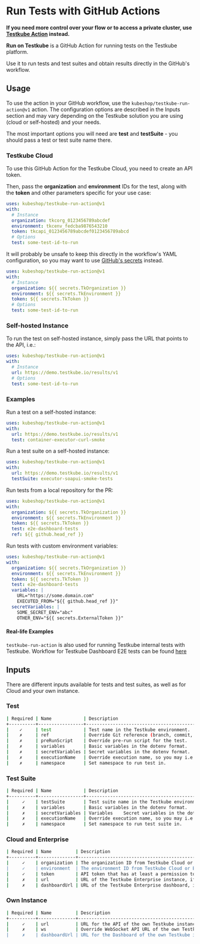 # Run Tests with GitHub Actions
**If you need more control over your flow or to access a private cluster, use [Testkube Action](https://github.com/marketplace/actions/testkube-action) instead.**

**Run on Testkube** is a GitHub Action for running tests on the Testkube platform.

Use it to run tests and test suites and obtain results directly in the GitHub's workflow.

## Usage
To use the action in your GitHub workflow, use the ``kubeshop/testkube-run-action@v1`` action. The configuration options are described in the Inputs section and may vary depending on the Testkube solution you are using (cloud or self-hosted) and your needs.

The most important options you will need are **test** and **testSuite** - you should pass a test or test suite name there.

### Testkube Cloud
To use this GitHub Action for the Testkube Cloud, you need to create an API token.

Then, pass the **organization** and **environment** IDs for the test, along with the **token** and other parameters specific for your use case:

```yaml
uses: kubeshop/testkube-run-action@v1
with:
  # Instance
  organization: tkcorg_0123456789abcdef
  environment: tkcenv_fedcba9876543210
  token: tkcapi_0123456789abcdef0123456789abcd
  # Options
  test: some-test-id-to-run
  ```

It will probably be unsafe to keep this directly in the workflow's YAML configuration, so you may want to use [GitHub's secrets](https://docs.github.com/en/actions/security-guides/encrypted-secrets) instead.

```yaml
uses: kubeshop/testkube-run-action@v1
with:
  # Instance
  organization: ${{ secrets.TkOrganization }}
  environment: ${{ secrets.TkEnvironment }}
  token: ${{ secrets.TkToken }}
  # Options
  test: some-test-id-to-run
  ```

### Self-hosted Instance


To run the test on self-hosted instance, simply pass the URL that points to the API, i.e.:

```yaml
uses: kubeshop/testkube-run-action@v1
with:
  # Instance
  url: https://demo.testkube.io/results/v1
  # Options
  test: some-test-id-to-run
  ```

### Examples

Run a test on a self-hosted instance:

```yaml
uses: kubeshop/testkube-run-action@v1
with:
  url: https://demo.testkube.io/results/v1
  test: container-executor-curl-smoke
  ```

Run a test suite on a self-hosted instance:

```yaml
uses: kubeshop/testkube-run-action@v1
with:
  url: https://demo.testkube.io/results/v1
  testSuite: executor-soapui-smoke-tests
  ```

Run tests from a local repository for the PR:

```yaml
uses: kubeshop/testkube-run-action@v1
with:
  organization: ${{ secrets.TkOrganization }}
  environment: ${{ secrets.TkEnvironment }}
  token: ${{ secrets.TkToken }}
  test: e2e-dashboard-tests
  ref: ${{ github.head_ref }}
  ```

Run tests with custom environment variables:

```yaml
uses: kubeshop/testkube-run-action@v1
with:
  organization: ${{ secrets.TkOrganization }}
  environment: ${{ secrets.TkEnvironment }}
  token: ${{ secrets.TkToken }}
  test: e2e-dashboard-tests
  variables: |
    URL="https://some.domain.com"
    EXECUTED_FROM="${{ github.head_ref }}"
  secretVariables: |
    SOME_SECRET_ENV="abc"
    OTHER_ENV="${{ secrets.ExternalToken }}"
```

#### Real-life Examples
`testkube-run-action` is also used for running Testkube internal tests with Testkube. Workflow for Testkube Dashboard E2E tests can be found [here](https://github.com/kubeshop/testkube-dashboard/blob/develop/.github/workflows/pr_checks.yml#L28)

## Inputs
There are different inputs available for tests and test suites, as well as for Cloud and your own instance.

### Test

```sh
| Required | Name            | Description
+----------+-----------------+-----------------------------------------------------------
|    ✓     | test            | Test name in the Testkube environment.
|    ✗     | ref             | Override Git reference (branch, commit, tag) for the test.
|    ✗     | preRunScript    | Override pre-run script for the test.
|    ✗     | variables       | Basic variables in the dotenv format.
|    ✗     | secretVariables | Secret variables in the dotenv format.
|    ✗     | executionName   | Override execution name, so you may i.e. mention the PR.
|    ✗     | namespace       | Set namespace to run test in.
```

### Test Suite

```sh
| Required | Name            | Description
+----------+-----------------+---------------------------------------------------------
|     ✓	   | testSuite	     | Test suite name in the Testkube environment.
|     ✗	   | variables	     | Basic variables in the dotenv format.
|     ✗	   | secretVariables | Variables	Secret variables in the dotenv format.
|     ✗	   | executionName   | Override execution name, so you may i.e. mention the PR.
|     ✗	   | namespace       | Set namespace to run test suite in.
```

### Cloud and Enterprise

```sh
| Required | Name	      | Description
+----------+--------------+------------------------------------------------------------------------------------------------------------------------------
|     ✓    | organization |	The organization ID from Testkube Cloud or Enterprise - it starts with tkc_org, you may find it i.e. in the dashboard's URL.
|     ✓	   | environment  | The environment ID from Testkube Cloud or Enterprise - it starts with tkc_env, you may find it i.e. in the dashboard's URL.
|     ✓	   | token        |	API token that has at least a permission to run specific test or test suite. Read more about creating API token in Testkube Cloud or Enterprise.
|     ✗    | url          | URL of the Testkube Enterprise instance, if applicable.
|     ✗    | dashboardUrl | URL of the Testkube Enterprise dashboard, if applicable, to display links for the execution.
```

### Own Instance

```sh
| Required | Name         |	Description
+----------+--------------+----------------------------------------------------------------------------------------
|     ✓    | url          | URL for the API of the own Testkube instance.
|     ✗    | ws           | Override WebSocket API URL of the own Testkube instance (use it only if auto-detection doesn't work).
|     ✗    | dashboardUrl | URL for the Dashboard of the own Testkube instance, to display links for the execution.
```
